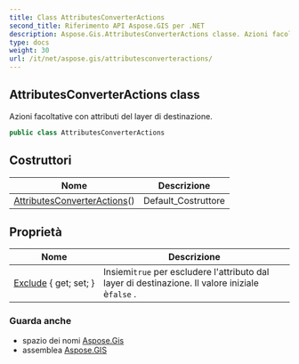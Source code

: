 ```yaml
---
title: Class AttributesConverterActions
second_title: Riferimento API Aspose.GIS per .NET
description: Aspose.Gis.AttributesConverterActions classe. Azioni facoltative con attributi del layer di destinazione.
type: docs
weight: 30
url: /it/net/aspose.gis/attributesconverteractions/
---
```

## AttributesConverterActions class

Azioni facoltative con attributi del layer di destinazione.

```csharp
public class AttributesConverterActions
```

## Costruttori

| Nome | Descrizione |
| --- | --- |
| [AttributesConverterActions](attributesconverteractions/)() | Default_Costruttore |

## Proprietà

| Nome | Descrizione |
| --- | --- |
| [Exclude](../../aspose.gis/attributesconverteractions/exclude/) { get; set; } | Insiemi`true` per escludere l'attributo dal layer di destinazione. Il valore iniziale è`false` . |

### Guarda anche

* spazio dei nomi [Aspose.Gis](../../aspose.gis/)
* assemblea [Aspose.GIS](../../)


